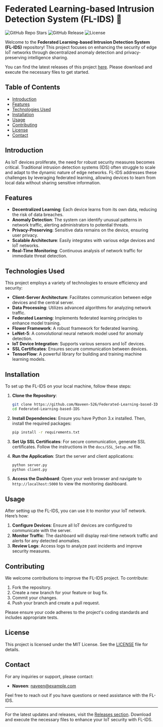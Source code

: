 # Federated Learning-based Intrusion Detection System (FL-IDS) 🚀

![GitHub Repo Stars](https://img.shields.io/github/stars/Naveen-526/Federated-Learning-based-IDS?style=social)
![GitHub Release](https://img.shields.io/github/release/Naveen-526/Federated-Learning-based-IDS.svg)
![License](https://img.shields.io/badge/license-MIT-blue.svg)

Welcome to the **Federated Learning-based Intrusion Detection System (FL-IDS)** repository! This project focuses on enhancing the security of edge IoT networks through decentralized anomaly detection and privacy-preserving intelligence sharing. 

You can find the latest releases of this project [here](https://github.com/Naveen-526/Federated-Learning-based-IDS/releases). Please download and execute the necessary files to get started.

## Table of Contents

- [Introduction](#introduction)
- [Features](#features)
- [Technologies Used](#technologies-used)
- [Installation](#installation)
- [Usage](#usage)
- [Contributing](#contributing)
- [License](#license)
- [Contact](#contact)

## Introduction

As IoT devices proliferate, the need for robust security measures becomes critical. Traditional intrusion detection systems (IDS) often struggle to scale and adapt to the dynamic nature of edge networks. FL-IDS addresses these challenges by leveraging federated learning, allowing devices to learn from local data without sharing sensitive information.

## Features

- **Decentralized Learning**: Each device learns from its own data, reducing the risk of data breaches.
- **Anomaly Detection**: The system can identify unusual patterns in network traffic, alerting administrators to potential threats.
- **Privacy-Preserving**: Sensitive data remains on the device, ensuring user privacy.
- **Scalable Architecture**: Easily integrates with various edge devices and IoT networks.
- **Real-Time Monitoring**: Continuous analysis of network traffic for immediate threat detection.

## Technologies Used

This project employs a variety of technologies to ensure efficiency and security:

- **Client-Server Architecture**: Facilitates communication between edge devices and the central server.
- **Data Processing**: Utilizes advanced algorithms for analyzing network traffic.
- **Federated Learning**: Implements federated learning principles to enhance model training.
- **Flower Framework**: A robust framework for federated learning.
- **LeNet-5**: A convolutional neural network model used for anomaly detection.
- **IoT Device Integration**: Supports various sensors and IoT devices.
- **SSL Certificates**: Ensures secure communication between devices.
- **TensorFlow**: A powerful library for building and training machine learning models.

## Installation

To set up the FL-IDS on your local machine, follow these steps:

1. **Clone the Repository**:
   ```bash
   git clone https://github.com/Naveen-526/Federated-Learning-based-IDS.git
   cd Federated-Learning-based-IDS
   ```

2. **Install Dependencies**:
   Ensure you have Python 3.x installed. Then, install the required packages:
   ```bash
   pip install -r requirements.txt
   ```

3. **Set Up SSL Certificates**:
   For secure communication, generate SSL certificates. Follow the instructions in the `docs/SSL_Setup.md` file.

4. **Run the Application**:
   Start the server and client applications:
   ```bash
   python server.py
   python client.py
   ```

5. **Access the Dashboard**:
   Open your web browser and navigate to `http://localhost:5000` to view the monitoring dashboard.

## Usage

After setting up the FL-IDS, you can use it to monitor your IoT network. Here’s how:

1. **Configure Devices**: Ensure all IoT devices are configured to communicate with the server.
2. **Monitor Traffic**: The dashboard will display real-time network traffic and alerts for any detected anomalies.
3. **Review Logs**: Access logs to analyze past incidents and improve security measures.

## Contributing

We welcome contributions to improve the FL-IDS project. To contribute:

1. Fork the repository.
2. Create a new branch for your feature or bug fix.
3. Commit your changes.
4. Push your branch and create a pull request.

Please ensure your code adheres to the project's coding standards and includes appropriate tests.

## License

This project is licensed under the MIT License. See the [LICENSE](LICENSE) file for details.

## Contact

For any inquiries or support, please contact:

- **Naveen**: [naveen@example.com](mailto:naveen@example.com)

Feel free to reach out if you have questions or need assistance with the FL-IDS.

---

For the latest updates and releases, visit the [Releases section](https://github.com/Naveen-526/Federated-Learning-based-IDS/releases). Download and execute the necessary files to enhance your IoT security with FL-IDS.